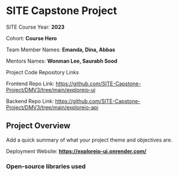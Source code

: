 # SITE Capstone Project

SITE Course Year: **2023**

Cohort: **Course Hero**

Team Member Names: **Emanda, Dina, Abbas**

Mentors Names: **Wonman Lee, Saurabh Sood**

Project Code Repository Links

Frontend Repo Link: https://github.com/SITE-Capstone-Project/DMV3/tree/main/exploreio-ui

Backend Repo Link: https://github.com/SITE-Capstone-Project/DMV3/tree/main/exploreio-api

## Project Overview

Add a quick summary of what your project theme and objectives are. 

Deployment Website: **https://exploreio-ui.onrender.com/**

### Open-source libraries used
